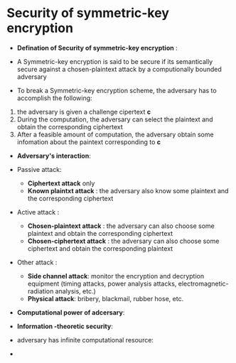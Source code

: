 # Security of symmetric-key encryption

* **Defination of Security of symmetric-key encryption** :
 * A Symmetric-key encryption is said to be secure if its semantically secure against a chosen-plaintext attack by a computionally bounded adversary 
 
* To break a Symmetric-key encryption scheme, the adversary has to accomplish the following:
 1. the adversary is given a challenge cipertext **c** 
 2. During the computation, the adversary can select the plaintext and obtain the corresponding ciphertext
 3. After a feasible amount of computation, the adversary obtain some infomation about the paintext corresponding to **c**  


* **Adversary's interaction**:
 * Passive attack:  
   * **Ciphertext attack** only  
    * **Known plaintxt attack** : the adversary also know some plaintext and the corresponding ciphertext
 * Active attack :
   * **Chosen-plaintext attack** : the adversary can also choose some plaintext and obtain the corresponding ciphertext 
    * **Chosen-ciphertext attack** : the adversary can also choose some ciphertext and obtain the corresponding plaintext
 * Other attack :
   * **Side channel attack**: monitor the encryption and decryption equipment (timing attacks, power analysis attacks, electromagnetic-radiation analysis, etc.)
    * **Physical attack**: bribery, blackmail, rubber hose, etc.

* **Computational power of adcersary**:  
 * **Information -theoretic security**:
  * adversary has infinite computational resource:
 *
